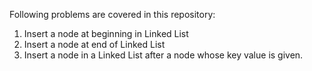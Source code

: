 Following problems are covered in this repository:

1. Insert a node at beginning in Linked List
2. Insert a node at end of Linked List
3. Insert a node in a Linked List after a node whose key value is given.
